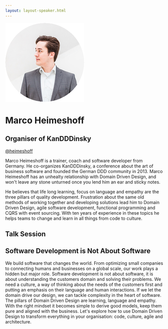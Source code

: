```yaml
---
layout: layout-speaker.html
---
```


<div class="container section featured-speaker">
  <div class="row">
    <div class="col-xs-12 col-sm-2 img-container">
      <img class="speaker-page-img" src="../img/speakers/Marco-Heimeshoff-ON.png">
    </div>
    <div class="col-xs-12 col-sm-10 copy-container">
      <h1 class="speaker-header">Marco Heimeshoff</h1>
      <h2 class="speaker-subtitle">Organiser of KanDDDinsky</h2>
      <p class="copy"><a class="speaker-handle" href="https://twitter.com/heimeshoff" target="_blank">@heimeshoff</a></p>
      <p class="copy">Marco Heimeshoff is a trainer, coach and software developer from Germany. He co-organizes KanDDDinsky, a conference about the art of business software and founded the German DDD community in 2013.  Marco Heimeshoff has an unhealty relationship with Domain Driven Design, and won't leave any stone unturned once you lend him an ear and sticky notes.</p>
      <p class="copy">He believes that life long learning, focus on language and empathy are the three pillars of quality development. Frustration about the same old methods of working together and developing solutions lead him to Domain Driven Design, agile software development, functional programming and CQRS with event sourcing. With ten years of experience in these topics he helps teams to change and learn in all things from code to culture.</p>
      <h2 class="speaker-subheader">Talk Session</h2>
      <h2 class="speaker-subheader gold">Software Development is Not About Software</h2>
      <p class="copy">We build software that changes the world. From optimizing small companies to connecting humans and businesses on a global scale, our work plays a hidden but major role. Software development is not about software, it is about understanding the customers domain and solving their problems. We need a culture, a way of thinking about the needs of the customers first and putting an emphasis on their language and human interactions. If we let the domain drive our design, we can tackle complexity in the heart of software. The pillars of Domain Driven Design are learning, language and empathy. With the right mindset it becomes simple to derive good models, keep them pure and aligned with the business. Let's explore how to use Domain Driven Design to transform everything in your organisation: code, culture, agile and architecture.</p>
      <!--<a class="btn" href="https://ti.to/explore-ddd-conference/2017">Buy Tickets</a>-->
    </div>
  </div>
</div>